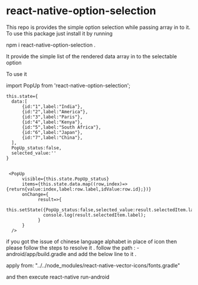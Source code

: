 # react-native-option-selection
This repo is provides the simple option selection while passing array in to it.
To use this package just install it by running

npm i react-native-option-selection .

It provide the simple list of the rendered data array in to the selectable option 

To use it 

import PopUp from 'react-native-option-selection';

    this.state={
      data:[
          {id:"1",label:"India"},
          {id:"2",label:"America"},
          {id:"3",label:"Paris"},
          {id:"4",label:"Kenya"},
          {id:"5",label:"South Africa"},
          {id:"6",label:"Japan"},
          {id:"7",label:"China"},
      ],
      PopUp_status:false,
      selected_value:''
    }
    
    
     <PopUp
          visible={this.state.PopUp_status}
          items={this.state.data.map((row,index)=>{return{value:index,label:row.label,idValue:row.id};})}
          onChange={
                result=>{
                  this.setState({PopUp_status:false,selected_value:result.selectedItem.label});
                  console.log(result.selectedItem.label);
                }
          }
      />


if you got the issue of chinese language alphabet in place of icon then please follow the steps to resolve it .
follow the path : -  android/app/build.gradle
and add the below line to it .

apply from: "../../node_modules/react-native-vector-icons/fonts.gradle"

and then execute
react-native run-android

